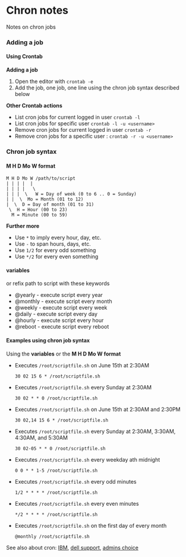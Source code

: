# Chron notes

Notes on chron jobs

### Adding a job

#### Using Crontab

**Adding a job**

1. Open the editor with `crontab -e`
2. Add the job, one job, one line using the chron job syntax described below

**Other Crontab actions**

 - List cron jobs for current logged in user `crontab -l`
 - List cron jobs for specific user `crontab -l -u <username>`
 - Remove cron jobs for current logged in user `crontab -r`
 - Remove cron jobs for a specific user : `crontab -r -u <username>`



### Chron job syntax


#### M H D Mo W format
```
M H D Mo W /path/to/script
| | | |  | 
| | | |   \
| | |  \   W = Day of week (0 to 6 .. 0 = Sunday)  
| |  \  Mo = Month (01 to 12)
|  \  D = Day of month (01 to 31)
 \  H = Hour (00 to 23)
  M = Minute (00 to 59)
```

**Further more** 
 - Use `*` to imply every hour, day, etc.
 - Use `-` to span hours, days, etc.
 - Use `1/2` for every odd something
 - Use `*/2` for every even something


#### variables

or refix path to script with these keywords
- @yearly - execute script every year
- @monthly - execute script every month
- @weekly - execute script every week
- @daily - execute script every day
- @hourly - execute script every hour
- @reboot - execute script every reboot

#### Examples using chron job syntax

Using the **variables** or the **M H D Mo W format**
 
 - Executes `/root/scriptfile.sh` on June 15th at 2:30AM
   ```
   30 02 15 6 * /root/scriptfile.sh
   ```
- Executes `/root/scriptfile.sh` every Sunday at 2:30AM
   ```
   30 02 * * 0 /root/scriptfile.sh
   ```
- Executes `/root/scriptfile.sh` on June 15th at 2:30AM and 2:30PM
   ```
   30 02,14 15 6 * /root/scriptfile.sh
   ```
- Executes `/root/scriptfile.sh` every Sunday at 2:30AM, 3:30AM, 4:30AM, and 5:30AM
   ```
   30 02-05 * * 0 /root/scriptfile.sh
   ```
- Executes `/root/scriptfile.sh` every weekday ath midnight
   ```
   0 0 * * 1-5 /root/scriptfile.sh
   ```
- Executes `/root/scriptfile.sh` every odd minutes
   ```
   1/2 * * * * /root/scriptfile.sh
   ```
- Executes `/root/scriptfile.sh` every even minutes
   ```
   */2 * * * * /root/scriptfile.sh
   ```

- Executes `/root/scriptfile.sh` on the first day of every month
   ```
   @monthly /root/scriptfile.sh
   ```





See also about cron: 
[IBM], [dell support], [admins choice]


[IBM]: https://www.ibm.com/docs/en/db2oc?topic=task-unix-cron-format
[dell support]: https://www.dell.com/support/kbdoc/en-is/000177157/how-to-configure-cron-jobs-on-redhat-enterprise-linux-rhel-6#issue1
[admins choice]: https://www.adminschoice.com/crontab-quick-reference